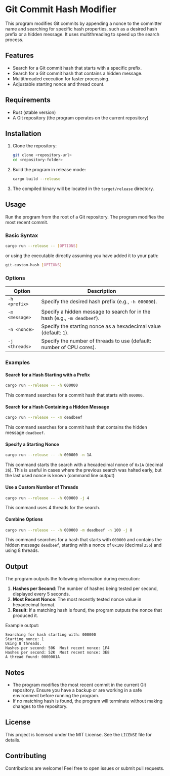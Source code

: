 

# Git Commit Hash Modifier

This program modifies Git commits by appending a nonce to the committer name and searching for specific hash properties, such as a desired hash prefix or a hidden message. It uses multithreading to speed up the search process.

## Features

- Search for a Git commit hash that starts with a specific prefix.
- Search for a Git commit hash that contains a hidden message.
- Multithreaded execution for faster processing.
- Adjustable starting nonce and thread count.

## Requirements

- Rust (stable version)
- A Git repository (the program operates on the current repository)

## Installation

1. Clone the repository:
   ```bash
   git clone <repository-url>
   cd <repository-folder>
   ```

2. Build the program in release mode:
   ```bash
   cargo build --release
   ```

3. The compiled binary will be located in the `target/release` directory.

## Usage

Run the program from the root of a Git repository. The program modifies the most recent commit.

### Basic Syntax

```bash
cargo run --release -- [OPTIONS]
```
or using the executable directly assuming you have added it to your path:

```bash
git-custom-hash [OPTIONS]
```

### Options

| Option         | Description                                                                 |
|-----------------|-----------------------------------------------------------------------------|
| `-h <prefix>`  | Specify the desired hash prefix (e.g., `-h 000000`).                        |
| `-m <message>` | Specify a hidden message to search for in the hash (e.g., `-m deadbeef`).   |
| `-n <nonce>`   | Specify the starting nonce as a hexadecimal value (default: `1`).           |
| `-j <threads>` | Specify the number of threads to use (default: number of CPU cores).        |

### Examples

#### Search for a Hash Starting with a Prefix

```bash
cargo run --release -- -h 000000
```

This command searches for a commit hash that starts with `000000`.

#### Search for a Hash Containing a Hidden Message

```bash
cargo run --release -- -m deadbeef
```

This command searches for a commit hash that contains the hidden message `deadbeef`.

#### Specify a Starting Nonce

```bash
cargo run --release -- -h 000000 -n 1A
```

This command starts the search with a hexadecimal nonce of `0x1A` (decimal `26`).  This is useful in cases where the previous search was halted early, but the last used nonce is known (command line output)

#### Use a Custom Number of Threads

```bash
cargo run --release -- -h 000000 -j 4
```

This command uses 4 threads for the search.

#### Combine Options

```bash
cargo run --release -- -h 000000 -m deadbeef -n 100 -j 8
```

This command searches for a hash that starts with `000000` and contains the hidden message `deadbeef`, starting with a nonce of `0x100` (decimal `256`) and using 8 threads.

## Output

The program outputs the following information during execution:

1. **Hashes per Second**: The number of hashes being tested per second, displayed every 5 seconds.
2. **Most Recent Nonce**: The most recently tested nonce value in hexadecimal format.
3. **Result**: If a matching hash is found, the program outputs the nonce that produced it.

Example output:
```
Searching for hash starting with: 000000
Starting nonce: 1
Using 8 threads.
Hashes per second: 50K	Most recent nonce: 1F4
Hashes per second: 52K	Most recent nonce: 3E8
A thread found: 0000001A
```

## Notes

- The program modifies the most recent commit in the current Git repository. Ensure you have a backup or are working in a safe environment before running the program.
- If no matching hash is found, the program will terminate without making changes to the repository.

## License

This project is licensed under the MIT License. See the `LICENSE` file for details.

## Contributing

Contributions are welcome! Feel free to open issues or submit pull requests.
